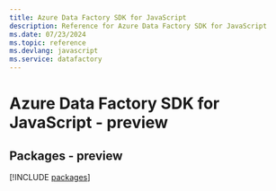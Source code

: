 ```yaml
---
title: Azure Data Factory SDK for JavaScript
description: Reference for Azure Data Factory SDK for JavaScript
ms.date: 07/23/2024
ms.topic: reference
ms.devlang: javascript
ms.service: datafactory
---
```

# Azure Data Factory SDK for JavaScript - preview
## Packages - preview
[!INCLUDE [packages](data-factory-index.md)]